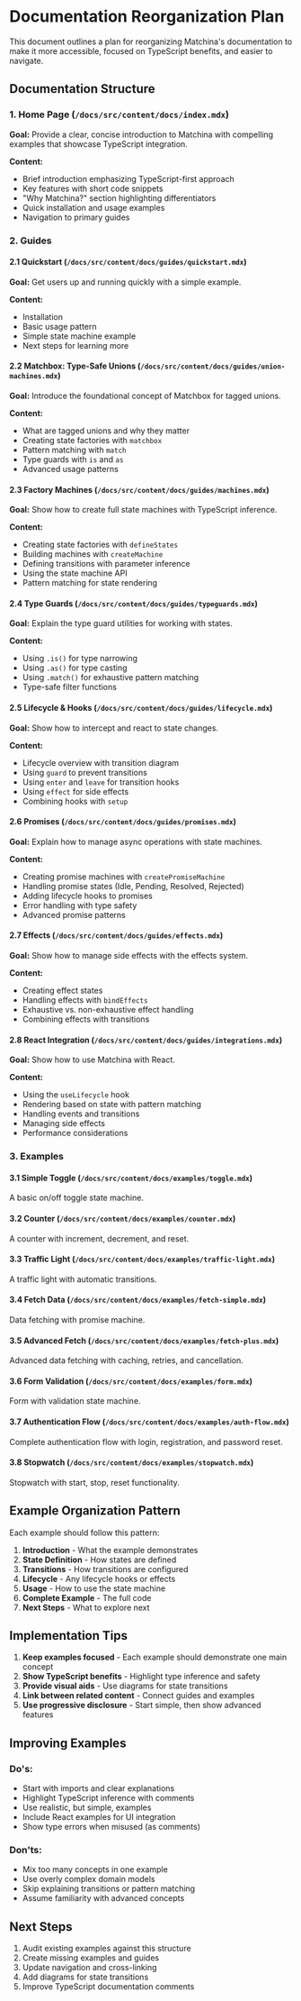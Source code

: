# Documentation Reorganization Plan

This document outlines a plan for reorganizing Matchina's documentation to make it more accessible, focused on TypeScript benefits, and easier to navigate.

## Documentation Structure

### 1. Home Page (`/docs/src/content/docs/index.mdx`)

**Goal:** Provide a clear, concise introduction to Matchina with compelling examples that showcase TypeScript integration.

**Content:**
- Brief introduction emphasizing TypeScript-first approach
- Key features with short code snippets
- "Why Matchina?" section highlighting differentiators
- Quick installation and usage examples
- Navigation to primary guides

### 2. Guides

#### 2.1 Quickstart (`/docs/src/content/docs/guides/quickstart.mdx`)

**Goal:** Get users up and running quickly with a simple example.

**Content:**
- Installation
- Basic usage pattern
- Simple state machine example
- Next steps for learning more

#### 2.2 Matchbox: Type-Safe Unions (`/docs/src/content/docs/guides/union-machines.mdx`)

**Goal:** Introduce the foundational concept of Matchbox for tagged unions.

**Content:**
- What are tagged unions and why they matter
- Creating state factories with `matchbox`
- Pattern matching with `match`
- Type guards with `is` and `as`
- Advanced usage patterns

#### 2.3 Factory Machines (`/docs/src/content/docs/guides/machines.mdx`)

**Goal:** Show how to create full state machines with TypeScript inference.

**Content:**
- Creating state factories with `defineStates`
- Building machines with `createMachine`
- Defining transitions with parameter inference
- Using the state machine API
- Pattern matching for state rendering

#### 2.4 Type Guards (`/docs/src/content/docs/guides/typeguards.mdx`)

**Goal:** Explain the type guard utilities for working with states.

**Content:**
- Using `.is()` for type narrowing
- Using `.as()` for type casting
- Using `.match()` for exhaustive pattern matching
- Type-safe filter functions

#### 2.5 Lifecycle & Hooks (`/docs/src/content/docs/guides/lifecycle.mdx`)

**Goal:** Show how to intercept and react to state changes.

**Content:**
- Lifecycle overview with transition diagram
- Using `guard` to prevent transitions
- Using `enter` and `leave` for transition hooks
- Using `effect` for side effects
- Combining hooks with `setup`

#### 2.6 Promises (`/docs/src/content/docs/guides/promises.mdx`)

**Goal:** Explain how to manage async operations with state machines.

**Content:**
- Creating promise machines with `createPromiseMachine`
- Handling promise states (Idle, Pending, Resolved, Rejected)
- Adding lifecycle hooks to promises
- Error handling with type safety
- Advanced promise patterns

#### 2.7 Effects (`/docs/src/content/docs/guides/effects.mdx`)

**Goal:** Show how to manage side effects with the effects system.

**Content:**
- Creating effect states
- Handling effects with `bindEffects`
- Exhaustive vs. non-exhaustive effect handling
- Combining effects with transitions

#### 2.8 React Integration (`/docs/src/content/docs/guides/integrations.mdx`)

**Goal:** Show how to use Matchina with React.

**Content:**
- Using the `useLifecycle` hook
- Rendering based on state with pattern matching
- Handling events and transitions
- Managing side effects
- Performance considerations

### 3. Examples

#### 3.1 Simple Toggle (`/docs/src/content/docs/examples/toggle.mdx`)

A basic on/off toggle state machine.

#### 3.2 Counter (`/docs/src/content/docs/examples/counter.mdx`)

A counter with increment, decrement, and reset.

#### 3.3 Traffic Light (`/docs/src/content/docs/examples/traffic-light.mdx`)

A traffic light with automatic transitions.

#### 3.4 Fetch Data (`/docs/src/content/docs/examples/fetch-simple.mdx`)

Data fetching with promise machine.

#### 3.5 Advanced Fetch (`/docs/src/content/docs/examples/fetch-plus.mdx`)

Advanced data fetching with caching, retries, and cancellation.

#### 3.6 Form Validation (`/docs/src/content/docs/examples/form.mdx`)

Form with validation state machine.

#### 3.7 Authentication Flow (`/docs/src/content/docs/examples/auth-flow.mdx`)

Complete authentication flow with login, registration, and password reset.

#### 3.8 Stopwatch (`/docs/src/content/docs/examples/stopwatch.mdx`)

Stopwatch with start, stop, reset functionality.

## Example Organization Pattern

Each example should follow this pattern:

1. **Introduction** - What the example demonstrates
2. **State Definition** - How states are defined
3. **Transitions** - How transitions are configured
4. **Lifecycle** - Any lifecycle hooks or effects
5. **Usage** - How to use the state machine
6. **Complete Example** - The full code
7. **Next Steps** - What to explore next

## Implementation Tips

1. **Keep examples focused** - Each example should demonstrate one main concept
2. **Show TypeScript benefits** - Highlight type inference and safety
3. **Provide visual aids** - Use diagrams for state transitions
4. **Link between related content** - Connect guides and examples
5. **Use progressive disclosure** - Start simple, then show advanced features

## Improving Examples

### Do's:
- Start with imports and clear explanations
- Highlight TypeScript inference with comments
- Use realistic, but simple, examples
- Include React examples for UI integration
- Show type errors when misused (as comments)

### Don'ts:
- Mix too many concepts in one example
- Use overly complex domain models
- Skip explaining transitions or pattern matching
- Assume familiarity with advanced concepts

## Next Steps

1. Audit existing examples against this structure
2. Create missing examples and guides
3. Update navigation and cross-linking
4. Add diagrams for state transitions
5. Improve TypeScript documentation comments
